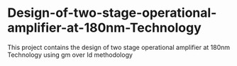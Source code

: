 # Design-of-two-stage-operational-amplifier-at-180nm-Technology
This project contains the design of two stage operational amplifier at 180nm Technology using gm over Id methodology
